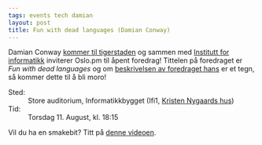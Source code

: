 ```yaml
---
tags: events tech damian
layout: post
title: Fun with dead languages (Damian Conway)
---
```

<p>Damian Conway <a href="http://blogs.perl.org/users/damian_conway/2011/06/visiting-oslo.html">kommer til tigerstaden</a> og sammen med <a href="http://ifi.uio.no/">Institutt for informatikk</a> inviterer Oslo.pm til åpent foredrag! Tittelen på foredraget er <em>Fun with dead languages</em> og om <a href="http://damian.conway.org/Seminars/DeadLanguages.html">beskrivelsen av foredraget hans</a> er et tegn, så kommer dette til å bli moro!</p>

<dl>
  <dt>Sted:</dt><dd>Store auditorium, Informatikkbygget (Ifi1, <a href="http://www.uio.no/om/finn-fram/omrader/gaustad/ga04/" title="Kart">Kristen Nygaards hus</a>)</dd>
  <dt>Tid:</dt><dd>Torsdag 11. August, kl. 18:15</dd>
</dl>

<p>Vil du ha en smakebit? Titt på <a href="http://blip.tv/oreilly-open-source-convention/oscon-2008-damian-conway-thoughtstream-temporally-quaquaversal-virtual-nanomachine-programming-in-multiple-t-1151669">denne videoen</a>.</p>
